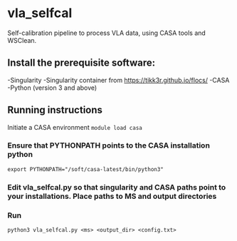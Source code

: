 #  vla_selfcal
Self-calibration pipeline to process VLA data, using CASA tools and WSClean.

##  Install the prerequisite software:
-Singularity
-Singularity container from https://tikk3r.github.io/flocs/
-CASA
-Python (version 3 and above)

##  Running instructions
Initiate a CASA environment
`module load casa`

### Ensure that PYTHONPATH points to the CASA installation python
`export PYTHONPATH="/soft/casa-latest/bin/python3"`

### Edit vla_selfcal.py so that singularity and CASA paths point to your installations. Place paths to MS and output directories

###  Run
`python3 vla_selfcal.py <ms> <output_dir> <config.txt>`
